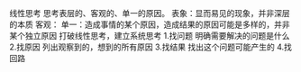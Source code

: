线性思考
	思考表层的、客观的、单一的原因。
	表象：显而易见的现象，并非深层的本质
	客观：
	单一：造成事情的某个原因，造成结果的原因可能是多样的，并非某个独立原因
打破线性思考，建立系统思考
	1.找问题
		明确需要解决的问题是什么
     2.找原因
		列出观察到的，想到的所有原因
     3.找结果
			找出这个问题可能产生的 
	4.找回路